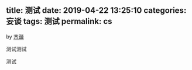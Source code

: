 title: 测试
date: 2019-04-22 13:25:10
categories: 妄谈
tags: 测试
permalink: cs
---
by [齐谐](http://caute.net/about/)

测试测试
<!--more-->
测试